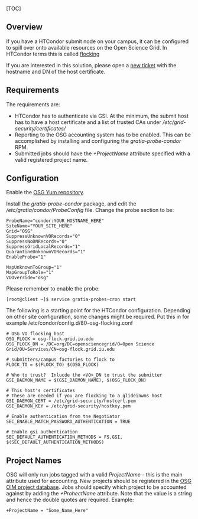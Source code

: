 [title]: - "Submit Node Flocking to OSG"

[TOC] 


## Overview


If you have a HTCondor submit node on your campus, it can be configured 
to spill over onto available resources on the Open Science Grid. In
HTCondor terms this is called 
[flocking](https://research.cs.wisc.edu/htcondor/manual/latest/5_2Connecting_HTCondor.html)


If you are interested in this solution, please open a 
[new ticket](https://support.opensciencegrid.org/helpdesk/tickets/new) with the hostname
and DN of the host certificate.


## Requirements

The requirements are:

 * HTCondor has to authenticate via GSI. At the minimum, the submit host
   has to have a host certificate and a list of trusted CAs under
   */etc/grid-security/certificates/*
 * Reporting to the OSG accounting system has to be enabled. This can
   be accomplished by installing and configuring the 
   *gratia-probe-condor* RPM.
 * Submitted jobs should have the *+ProjectName* attribute specified with
   a valid registered project name.


## Configuration

Enable the [OSG Yum repository](https://twiki.opensciencegrid.org/bin/view/Documentation/Release3/YumRepositories).


Install the *gratia-probe-condor* package, and edit the */etc/gratia/condor/ProbeConfig* file.
Change the probe section to be:


    ProbeName="condor:YOUR_HOSTNAME_HERE" 
    SiteName="YOUR_SITE_HERE"
    Grid="OSG"
    SuppressUnknownVORecords="0"
    SuppressNoDNRecords="0"
    SuppressGridLocalRecords="1"
    QuarantineUnknownVORecords="1"
    EnableProbe="1"

    MapUnknownToGroup="1"
    MapGroupToRole="1"
    VOOverride="osg"


Please remember to enable the probe:


    [root@client ~]$ service gratia-probes-cron start


The following is a starting point for the HTCondor configuration. Depending on other
site configuration, some changes might be required. Put this in for example
/etc/condor/config.d/80-osg-flocking.conf


    # OSG VO flocking host
    OSG_FLOCK = osg-flock.grid.iu.edu
    OSG_FLOCK_DN = /DC=org/DC=opensciencegrid/O=Open Science Grid/OU=Services/CN=osg-flock.grid.iu.edu
    
    # submitters/campus factories to flock to
    FLOCK_TO = $(FLOCK_TO) $(OSG_FLOCK)
    
    # Who to trust?  Inlucde the <VO>_DN to trust the submitter
    GSI_DAEMON_NAME = $(GSI_DAEMON_NAME), $(OSG_FLOCK_DN)
    
    # This host's certificates
    # These are needed if you are flocking to a glideinwms host
    GSI_DAEMON_CERT = /etc/grid-security/hostcert.pem
    GSI_DAEMON_KEY = /etc/grid-security/hostkey.pem
    
    # Enable authentication from tne Negotiator
    SEC_ENABLE_MATCH_PASSWORD_AUTHENTICATION = TRUE
    
    # Enable gsi authentication
    SEC_DEFAULT_AUTHENTICATION_METHODS = FS,GSI, $(SEC_DEFAULT_AUTHENTICATION_METHODS)


## Project Names

OSG will only run jobs tagged with a valid *ProjectName* - this is the main attribute
used for accounting. New projects should be registered in the
[OSG OIM project database](https://oim.grid.iu.edu/oim/project). Jobs should specify
which project to be accounted against by adding the *+ProhectNane* attribute. Note
that the value is a string and hence the double quotes are required.  Example:



    +ProjectName = "Some_Name_Here"




